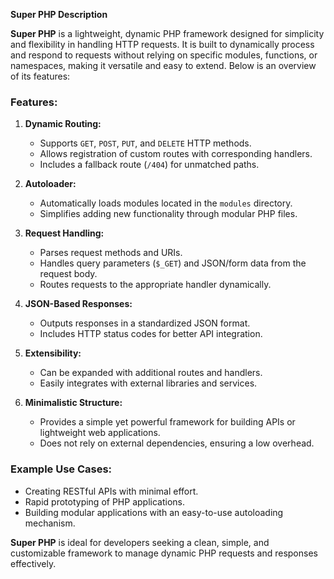 **Super PHP Description**

**Super PHP** is a lightweight, dynamic PHP framework designed for simplicity and flexibility in handling HTTP requests. It is built to dynamically process and respond to requests without relying on specific modules, functions, or namespaces, making it versatile and easy to extend. Below is an overview of its features:

### Features:
1. **Dynamic Routing:**
   - Supports `GET`, `POST`, `PUT`, and `DELETE` HTTP methods.
   - Allows registration of custom routes with corresponding handlers.
   - Includes a fallback route (`/404`) for unmatched paths.

2. **Autoloader:**
   - Automatically loads modules located in the `modules` directory.
   - Simplifies adding new functionality through modular PHP files.

3. **Request Handling:**
   - Parses request methods and URIs.
   - Handles query parameters (`$_GET`) and JSON/form data from the request body.
   - Routes requests to the appropriate handler dynamically.

4. **JSON-Based Responses:**
   - Outputs responses in a standardized JSON format.
   - Includes HTTP status codes for better API integration.

5. **Extensibility:**
   - Can be expanded with additional routes and handlers.
   - Easily integrates with external libraries and services.

6. **Minimalistic Structure:**
   - Provides a simple yet powerful framework for building APIs or lightweight web applications.
   - Does not rely on external dependencies, ensuring a low overhead.

### Example Use Cases:
- Creating RESTful APIs with minimal effort.
- Rapid prototyping of PHP applications.
- Building modular applications with an easy-to-use autoloading mechanism.

**Super PHP** is ideal for developers seeking a clean, simple, and customizable framework to manage dynamic PHP requests and responses effectively.
